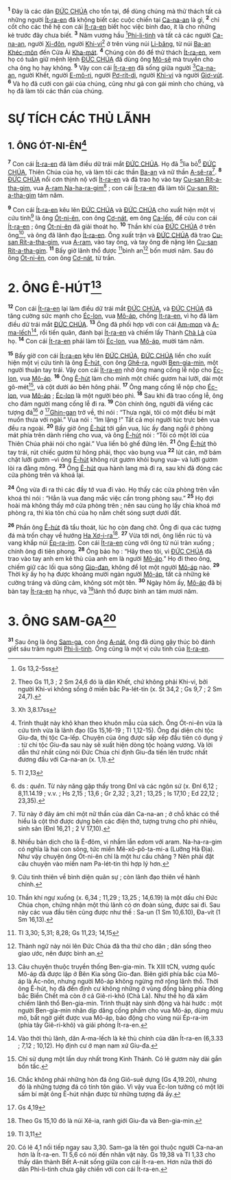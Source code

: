 <sup><b>1</b></sup> Đây là các dân [ĐỨC CHÚA]() cho tồn tại, để dùng chúng mà thử thách tất cả những người [Ít-ra-en]() đã không biết các cuộc chiến tại [Ca-na-an]() là gì, <sup><b>2</b></sup> chỉ cốt cho các thế hệ con cái [Ít-ra-en]() biết học việc binh đao, ít là cho những kẻ trước đây chưa biết. <sup><b>3</b></sup> Năm vương hầu [^1*][Phi-li-tinh]() và tất cả các người [Ca-na-an](), người [Xi-đôn](), người [Khi-vi]()[^1] ở trên vùng núi [Li-băng](), từ núi [Ba-an Khéc-môn]() đến Cửa Ải [Kha-mát](). <sup><b>4</b></sup> Chúng còn đó để thử thách [Ít-ra-en](), xem họ có tuân giữ mệnh lệnh [ĐỨC CHÚA]() đã dùng ông [Mô-sê]() mà truyền cho cha ông họ hay không. <sup><b>5</b></sup> Vậy con cái [Ít-ra-en]() đã sống giữa người [^2*][Ca-na-an](), người Khết, người [E-mô-ri](), người [Pơ-rít-di](), người [Khi-vi]() và người [Giơ-vút](). <sup><b>6</b></sup> Và họ đã cưới con gái của chúng, cũng như gả con gái mình cho chúng, và họ đã làm tôi các thần của chúng.


# SỰ TÍCH CÁC THỦ LÃNH

## 1. ÔNG ÓT-NI-ÊN[^2]
<sup><b>7</b></sup> Con cái [Ít-ra-en]() đã làm điều dữ trái mắt [ĐỨC CHÚA](). Họ đã [^3*]lìa bỏ[^3] [ĐỨC CHÚA](), Thiên Chúa của họ, và làm tôi các thần [Ba-an]() và nữ thần [A-sê-ra]()[^4]. <sup><b>8</b></sup> [ĐỨC CHÚA]() nổi cơn thịnh nộ với [Ít-ra-en]() và đã trao họ vào tay [Cu-san Rít-a-tha-gim](), vua [A-ram Na-ha-ra-gim]()[^5] ; con cái [Ít-ra-en]() đã làm tôi [Cu-san Rít-a-tha-gim]() tám năm.

<sup><b>9</b></sup> Con cái [Ít-ra-en]() kêu lên [ĐỨC CHÚA]() và [ĐỨC CHÚA]() cho xuất hiện một vị cứu tinh[^6] là ông [Ót-ni-ên](), con ông [Cơ-nát](), em ông [Ca-lếp](), để cứu con cái [Ít-ra-en]() ; ông [Ót-ni-ên]() đã giải thoát họ. <sup><b>10</b></sup> Thần khí của [ĐỨC CHÚA]() ở trên ông[^7], và ông đã lãnh đạo [Ít-ra-en](). Ông xuất trận và [ĐỨC CHÚA]() đã trao [Cu-san Rít-a-tha-gim](), vua [A-ram](), vào tay ông, và tay ông đè nặng lên [Cu-san Rít-a-tha-gim](). <sup><b>11</b></sup> Bấy giờ lãnh thổ được [^4*]bình an[^8] bốn mươi năm. Sau đó ông [Ót-ni-ên](), con ông [Cơ-nát](), từ trần.


# 2. ÔNG Ê-HÚT[^9]
<sup><b>12</b></sup> Con cái [Ít-ra-en]() lại làm điều dữ trái mắt [ĐỨC CHÚA](), và [ĐỨC CHÚA]() đã tăng cường sức mạnh cho [Éc-lon](), vua [Mô-áp](), chống [Ít-ra-en](), vì họ đã làm điều dữ trái mắt [ĐỨC CHÚA](). <sup><b>13</b></sup> Ông đã phối hợp với con cái [Am-mon]() và [A-ma-lếch]()[^10], rồi tiến quân, đánh bại [Ít-ra-en]() và chiếm lấy Thành [Chà Là]() của họ. <sup><b>14</b></sup> Con cái [Ít-ra-en]() phải làm tôi [Éc-lon](), vua [Mô-áp](), mười tám năm.

<sup><b>15</b></sup> Bấy giờ con cái [Ít-ra-en]() kêu lên [ĐỨC CHÚA](), [ĐỨC CHÚA]() liền cho xuất hiện một vị cứu tinh là ông [Ê-hút](), con ông [Ghê-ra](), người [Ben-gia-min](), một người thuận tay trái. Vậy con cái [Ít-ra-en]() nhờ ông mang cống lễ nộp cho [Éc-lon](), vua [Mô-áp](). <sup><b>16</b></sup> Ông [Ê-hút]() làm cho mình một chiếc gươm hai lưỡi, dài một gô-mét[^11], và cột dưới áo bên hông phải. <sup><b>17</b></sup> Ông mang cống lễ nộp cho [Éc-lon](), vua [Mô-áp]() ; [Éc-lon]() là một người béo phì. <sup><b>18</b></sup> Sau khi đã trao cống lễ, ông cho đám người mang cống lễ đi ra. <sup><b>19</b></sup> Còn chính ông, người đã viếng các tượng đá[^12] ở [^5*][Ghin-gan]() trở về, thì nói : “Thưa ngài, tôi có một điều bí mật muốn thưa với ngài.” Vua nói : “Im lặng !” Tất cả mọi người túc trực bên vua đều ra ngoài. <sup><b>20</b></sup> Bấy giờ ông [Ê-hút]() tới gần vua, lúc ấy đang ngồi ở phòng mát phía trên dành riêng cho vua, và ông [Ê-hút]() nói : “Tôi có một lời của Thiên Chúa phải nói cho ngài.” Vua liền bỏ ghế đứng lên. <sup><b>21</b></sup> Ông [Ê-hút]() thò tay trái, rút chiếc gươm từ hông phải, thọc vào bụng vua <sup><b>22</b></sup> lút cán, mỡ bám chặt lưỡi gươm –vì ông [Ê-hút]() không rút gươm khỏi bụng vua– và lưỡi gươm lòi ra đằng mông. <sup><b>23</b></sup> Ông [Ê-hút]() qua hành lang mà đi ra, sau khi đã đóng các cửa phòng trên và khoá lại.

<sup><b>24</b></sup> Ông vừa đi ra thì các đầy tớ vua đi vào. Họ thấy các cửa phòng trên vẫn khoá thì nói : “Hẳn là vua đang mắc việc cần trong phòng sau.” <sup><b>25</b></sup> Họ đợi hoài mà không thấy mở cửa phòng trên ; nên sau cùng họ lấy chìa khoá mở phòng ra, thì kìa tôn chủ của họ nằm chết sóng sượt dưới đất.

<sup><b>26</b></sup> Phần ông [Ê-hút]() đã tẩu thoát, lúc họ còn đang chờ. Ông đi qua các tượng đá mà trốn chạy về hướng [Ha Xơ-i-ra]()[^13]. <sup><b>27</b></sup> Vừa tới nơi, ông liền rúc tù và vang khắp núi [Ép-ra-im](). Con cái [Ít-ra-en]() cùng với ông từ núi tràn xuống ; chính ông đi tiên phong. <sup><b>28</b></sup> Ông bảo họ : “Hãy theo tôi, vì [ĐỨC CHÚA]() đã trao vào tay anh em kẻ thù của anh em là người [Mô-áp]().” Họ đi theo ông, chiếm giữ các lối qua sông [Gio-đan](), không để lọt một người [Mô-áp]() nào. <sup><b>29</b></sup> Thời kỳ ấy họ hạ được khoảng mười ngàn người [Mô-áp](), tất cả những kẻ cường tráng và dũng cảm, không sót một tên. <sup><b>30</b></sup> Ngày hôm ấy, [Mô-áp]() đã bị bàn tay [Ít-ra-en]() hạ nhục, và [^6*]lãnh thổ được bình an tám mươi năm.


# 3. ÔNG SAM-GA[^14]
<sup><b>31</b></sup> Sau ông là ông [Sam-ga](), con ông [A-nát](), ông đã dùng gậy thúc bò đánh giết sáu trăm người [Phi-li-tinh](). Ông cũng là một vị cứu tinh của [Ít-ra-en]().

[^1]: Theo Gs 11,3 ; 2 Sm 24,6 đó là dân Khết, chứ không phải Khi-vi, bởi người Khi-vi không sống ở miền bắc Pa-lét-tin (x. St 34,2 ; Gs 9,7 ; 2 Sm 24,7).
[^2]: Trình thuật này khô khan theo khuôn mẫu của sách. Ông Ót-ni-ên vừa là cứu tinh vừa là lãnh đạo (Gs 15,16-19 ; Tl 1,12-15). Ông đại diện chi tộc Giu-đa, thị tộc Ca-lếp. Chuyện của ông được sắp xếp đầu tiên có dụng ý : từ chi tộc Giu-đa sau này sẽ xuất hiện dòng tộc hoàng vương. Và lời dẫn thứ nhất cũng nói Đức Chúa chỉ định Giu-đa tiến lên trước nhất đương đầu với Ca-na-an (x. 1,1).
[^3]: ds : *quên*. Từ này năng gặp thấy trong Đnl và các ngôn sứ (x. Đnl 6,12 ; 8,11.14.19 ; v.v. ; Hs 2,15 ; 13,6 ; Gr 2,32 ; 3,21 ; 13,25 ; Is 17,10 ; Ed 22,12 ; 23,35).
[^4]: Từ này ở đây ám chỉ một nữ thần của dân Ca-na-an ; ở chỗ khác có thể hiểu là cột thờ được dựng bên các điện thờ, tượng trưng cho phì nhiêu, sinh sản (Đnl 16,21 ; 2 V 17,10).
[^5]: Nhiều bản dịch cho là Ê-đôm, vì nhầm lẫn e*d*om với a*r*am. Na-ha-ra-gim có nghĩa là hai con sông, tức miền Mê-xô-pô-ta-mi-a (Lưỡng Hà Địa). Như vậy chuyện ông Ót-ni-ên chỉ là một hư cấu chăng ? Nên phải đặt câu chuyện vào miền nam Pa-lét-tin thì hợp lý hơn.
[^6]: Cứu tinh thiên về bình diện quân sự ; còn lãnh đạo thiên về hành chính.
[^7]: Thần khí ngự xuống (x. 6,34 ; 11,29 ; 13,25 ; 14,6.19) là một dấu chỉ Đức Chúa chọn, chứng nhận một thủ lãnh có ơn đoàn sủng, được sai đi. Sau này các vua đầu tiên cũng được như thế : Sa-un (1 Sm 10,6.10), Đa-vít (1 Sm 16,13).
[^8]: Thành ngữ này nói lên Đức Chúa đã tha thứ cho dân ; dân sống theo giao ước, nên được bình an.
[^9]: Câu chuyện thuộc truyền thống Ben-gia-min. Tk XIII tCN, vương quốc Mô-áp đã được lập ở Bên Kia sông Gio-đan. Biên giới phía bắc của Mô-áp là Ác-nôn, nhưng người Mô-áp không ngừng mở rộng lãnh thổ. Thời ông Ê-hút, họ đã đến định cư không những ở vùng đồng bằng phía đông bắc Biển Chết mà còn ở cả Giê-ri-khô (Chà Là). Như thế họ đã xâm chiếm lãnh thổ Ben-gia-min. Trình thuật này sinh động và hài hước : một người Ben-gia-min nhân dịp dâng cống phẩm cho vua Mô-áp, dùng mưu mô, bất ngờ giết được vua Mô-áp, báo động cho vùng núi Ép-ra-im (phía tây Giê-ri-khô) và giải phóng Ít-ra-en.
[^10]: Vào thời thủ lãnh, dân A-ma-lếch là kẻ thù chính của dân Ít-ra-en (6,3.33 ; 7,12 ; 10,12). Họ định cư ở mạn nam xứ Giu-đa.
[^11]: Chỉ sử dụng một lần duy nhất trong Kinh Thánh. Có lẽ gươm này dài gần bốn tấc.
[^12]: Chắc không phải những hòn đá ông Giô-suê dựng (Gs 4,19.20), nhưng đó là những tượng đá có tính tôn giáo. Vì vậy vua Éc-lon tưởng có một lời sấm bí mật ông Ê-hút nhận được từ những tượng đá ấy.
[^13]: Theo Gs 15,10 đó là núi Xê-ia, ranh giới Giu-đa và Ben-gia-min.
[^14]: Có lẽ 4,1 nối tiếp ngay sau 3,30. Sam-ga là tên gọi thuộc người Ca-na-an hơn là Ít-ra-en. Tl 5,6 có nói đến nhân vật này. Gs 19,38 và Tl 1,33 cho thấy dân thành Bết A-nát sống giữa con cái Ít-ra-en. Hơn nữa thời đó dân Phi-li-tinh chưa gây chiến với con cái Ít-ra-en.
[^1*]: Gs 13,2-5ss
[^2*]: Xh 3,8.17ss
[^3*]: Tl 2,13
[^4*]: Tl 3,30; 5,31; 8,28; Gs 11,23; 14,15
[^5*]: Gs 4,19
[^6*]: Tl 3,11